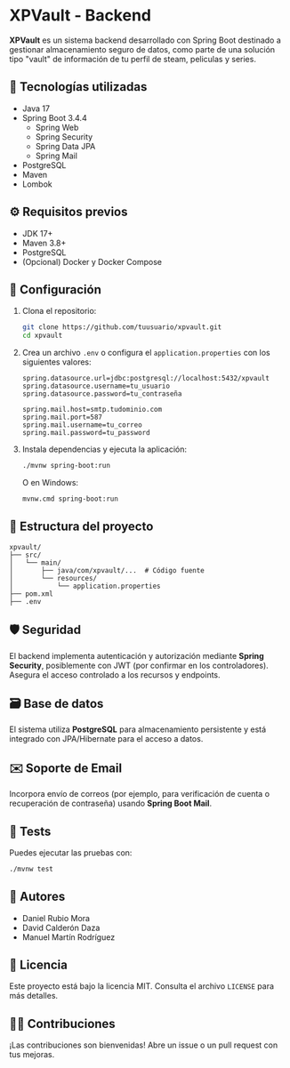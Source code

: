 # XPVault - Backend

**XPVault** es un sistema backend desarrollado con Spring Boot destinado a gestionar almacenamiento seguro de datos, como parte de una solución tipo "vault" de información de tu perfil de steam, peliculas y series.

## 🚀 Tecnologías utilizadas

- Java 17
- Spring Boot 3.4.4
  - Spring Web
  - Spring Security
  - Spring Data JPA
  - Spring Mail
- PostgreSQL
- Maven
- Lombok

## ⚙️ Requisitos previos

- JDK 17+
- Maven 3.8+
- PostgreSQL
- (Opcional) Docker y Docker Compose

## 🔧 Configuración

1. Clona el repositorio:

   ```bash
   git clone https://github.com/tuusuario/xpvault.git
   cd xpvault
   ```

2. Crea un archivo `.env` o configura el `application.properties` con los siguientes valores:

   ```properties
   spring.datasource.url=jdbc:postgresql://localhost:5432/xpvault
   spring.datasource.username=tu_usuario
   spring.datasource.password=tu_contraseña

   spring.mail.host=smtp.tudominio.com
   spring.mail.port=587
   spring.mail.username=tu_correo
   spring.mail.password=tu_password
   ```

3. Instala dependencias y ejecuta la aplicación:

   ```bash
   ./mvnw spring-boot:run
   ```

   O en Windows:

   ```bash
   mvnw.cmd spring-boot:run
   ```

## 📁 Estructura del proyecto

```
xpvault/
├── src/
│   └── main/
│       ├── java/com/xpvault/...  # Código fuente
│       └── resources/
│           └── application.properties
├── pom.xml
├── .env
```

## 🛡️ Seguridad

El backend implementa autenticación y autorización mediante **Spring Security**, posiblemente con JWT (por confirmar en los controladores). Asegura el acceso controlado a los recursos y endpoints.

## 🗃️ Base de datos

El sistema utiliza **PostgreSQL** para almacenamiento persistente y está integrado con JPA/Hibernate para el acceso a datos.

## ✉️ Soporte de Email

Incorpora envío de correos (por ejemplo, para verificación de cuenta o recuperación de contraseña) usando **Spring Boot Mail**.

## 🧪 Tests

Puedes ejecutar las pruebas con:

```bash
./mvnw test
```

## 👥 Autores

- Daniel Rubio Mora
- David Calderón Daza
- Manuel Martín Rodríguez

## 📄 Licencia

Este proyecto está bajo la licencia MIT. Consulta el archivo `LICENSE` para más detalles.

## 🙋‍♀️ Contribuciones

¡Las contribuciones son bienvenidas! Abre un issue o un pull request con tus mejoras.
